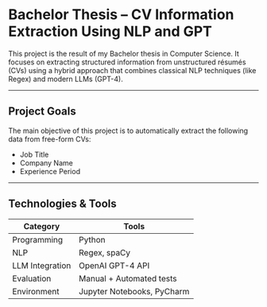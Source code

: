 # Bachelor Thesis – CV Information Extraction Using NLP and GPT

This project is the result of my Bachelor thesis in Computer Science. It focuses on extracting structured information from unstructured résumés (CVs) using a hybrid approach that combines classical NLP techniques (like Regex) and modern LLMs (GPT-4).

---

##  Project Goals

The main objective of this project is to automatically extract the following data from free-form CVs:


- Job Title
- Company Name
- Experience Period

---

##  Technologies & Tools

| Category | Tools |
|---------|-------|
| Programming | Python |
| NLP | Regex, spaCy |
| LLM Integration | OpenAI GPT-4 API |
| Evaluation | Manual + Automated tests |
| Environment | Jupyter Notebooks, PyCharm |

